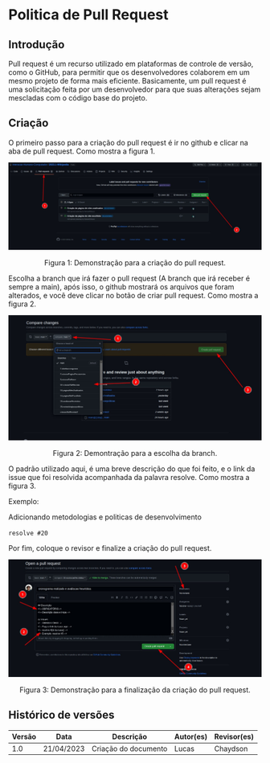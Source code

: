 # Politica de Pull Request

## Introdução

Pull request é um recurso utilizado em plataformas de controle de versão, como o GitHub, para permitir que os desenvolvedores colaborem em um mesmo projeto de forma mais eficiente. Basicamente, um pull request é uma solicitação feita por um desenvolvedor para que suas alterações sejam mescladas com o código base do projeto.

## Criação

O primeiro passo para a criação do pull request é ir no github e clicar na aba de pull request. Como mostra a figura 1.

<img  src="../../images/politicas/pullRequest/passo1.jpeg">

<div style="text-align: center">
<p> Figura 1: Demonstração para a criação do pull request. </p>
</div>

Escolha a branch que irá fazer o pull request (A branch que irá receber é sempre a main), após isso, o github mostrará os arquivos que foram alterados, e você deve clicar no botão de criar pull request. Como mostra a figura 2.

<img  src="../../images/politicas/pullRequest/passo2.jpeg">

<div style="text-align: center">
<p> Figura 2: Demontração para a escolha da branch. </p>
</div>

O padrão utilizado aqui, é uma breve descrição do que foi feito, e o link da issue que foi resolvida acompanhada da palavra resolve. Como mostra a figura 3.

Exemplo: 

Adicionando metodologias e politicas de desenvolvimento

`resolve #20`

Por fim, coloque o revisor e finalize a criação do pull request.

<img  src="../../images/politicas/pullRequest/passo3.jpeg">

<div style="text-align: center">
<p> Figura 3: Demonstração para a finalização da criação do pull request. </p>
</div>

## Histórico de versões

| Versão | Data       | Descrição            | Autor(es) | Revisor(es) |
| ------- | ---------- | ---------------------- | --------- | ----------- |
| 1.0     | 21/04/2023 | Criação do documento | Lucas     | Chaydson    |
